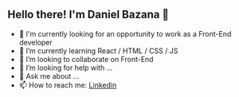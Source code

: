 ## Hello there! I'm Daniel Bazana 👋

<!--
**denielzbzn/denielzbzn** is a ✨ _special_ ✨ repository because its `README.md` (this file) appears on your GitHub profile.

Here are some ideas to get you started:
-->
- 🔭 I'm currently looking for an opportunity to work as a Front-End developer
- 🌱 I’m currently learning React / HTML / CSS / JS
- 👯 I’m looking to collaborate on Front-End
- 🤔 I’m looking for help with ...
- 💬 Ask me about ...
- 📫 How to reach me: <a href="https://www.linkedin.com/in/danielbzn" class="menu-01">Linkedin</a>

